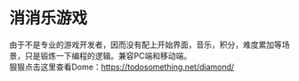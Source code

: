 # 消消乐游戏
由于不是专业的游戏开发者，因而没有配上开始界面，音乐，积分，难度累加等场景，只是锻炼一下编程的逻辑。兼容PC端和移动端。
<br />
狠狠点击这里查看Dome：https://todosomething.net/diamond/
